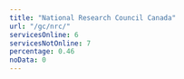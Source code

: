 ```yaml
---
title: "National Research Council Canada"
url: "/gc/nrc/"
servicesOnline: 6
servicesNotOnline: 7
percentage: 0.46
noData: 0
---
```

